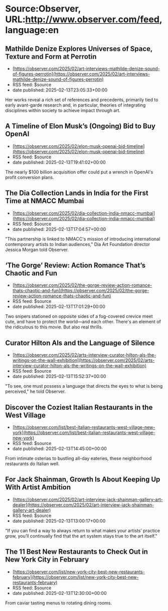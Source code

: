 # Source:Observer, URL:http://www.observer.com/feed, language:en

## Mathilde Denize Explores Universes of Space, Texture and Form at Perrotin
 - [https://observer.com/2025/02/art-interviews-mathilde-denize-sound-of-figures-perrotin](https://observer.com/2025/02/art-interviews-mathilde-denize-sound-of-figures-perrotin)
 - RSS feed: $source
 - date published: 2025-02-13T23:05:33+00:00

Her works reveal a rich set of references and precedents, primarily tied to early avant-garde research and, in particular, theories of integrating disciplines within society to achieve impact through art.

## A Timeline of Elon Musk’s (Ongoing) Bid to Buy OpenAI
 - [https://observer.com/2025/02/elon-musk-openai-bid-timeline](https://observer.com/2025/02/elon-musk-openai-bid-timeline)
 - RSS feed: $source
 - date published: 2025-02-13T19:41:02+00:00

The nearly $100 billion acquisition offer could put a wrench in OpenAI's profit conversion plans.

## The Dia Collection Lands in India for the First Time at NMACC Mumbai
 - [https://observer.com/2025/02/dia-collection-india-nmacc-mumbai](https://observer.com/2025/02/dia-collection-india-nmacc-mumbai)
 - RSS feed: $source
 - date published: 2025-02-13T17:04:57+00:00

"This partnership is linked to NMACC's mission of introducing international contemporary artists to Indian audiences," Dia Art Foundation director Jessica Morgan told Observer.

## ‘The Gorge’ Review: Action Romance That’s Chaotic and Fun
 - [https://observer.com/2025/02/the-gorge-review-action-romance-thats-chaotic-and-fun](https://observer.com/2025/02/the-gorge-review-action-romance-thats-chaotic-and-fun)
 - RSS feed: $source
 - date published: 2025-02-13T17:01:29+00:00

Two snipers stationed on opposite sides of a fog-covered crevice meet cute, and have to protect the world—and each other. There's an element of the ridiculous to this movie. But also real thrills.

## Curator Hilton Als and the Language of Silence
 - [https://observer.com/2025/02/arts-interview-curator-hilton-als-the-writings-on-the-wall-exhibition](https://observer.com/2025/02/arts-interview-curator-hilton-als-the-writings-on-the-wall-exhibition)
 - RSS feed: $source
 - date published: 2025-02-13T15:52:37+00:00

"To see, one must possess a language that directs the eyes to what is being perceived," he told Observer.

## Discover the Coziest Italian Restaurants in the West Village
 - [https://observer.com/list/best-italian-restaurants-west-village-new-york](https://observer.com/list/best-italian-restaurants-west-village-new-york)
 - RSS feed: $source
 - date published: 2025-02-13T14:45:00+00:00

From intimate osterias to bustling all-day eateries, these neighborhood restaurants do Italian well.

## For Jack Shainman, Growth Is About Keeping Up With Artist Ambition
 - [https://observer.com/2025/02/art-interview-jack-shainman-gallery-art-dealer](https://observer.com/2025/02/art-interview-jack-shainman-gallery-art-dealer)
 - RSS feed: $source
 - date published: 2025-02-13T13:00:17+00:00

"If you can find a way to always return to what makes your artists’ practice grow, you’ll continually find that the art system stays true to the art itself."

## The 11 Best New Restaurants to Check Out in New York City in February
 - [https://observer.com/list/new-york-city-best-new-restaurants-february](https://observer.com/list/new-york-city-best-new-restaurants-february)
 - RSS feed: $source
 - date published: 2025-02-13T12:30:00+00:00

From caviar tasting menus to rotating dining rooms.

